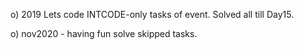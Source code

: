 o) 2019
Lets code INTCODE-only tasks of event.
Solved all till Day15.

o) nov2020 - having fun solve skipped tasks.



